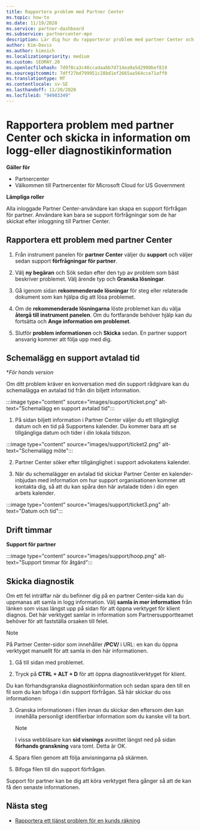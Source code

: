 ```yaml
---
title: Rapportera problem med Partner Center
ms.topic: how-to
ms.date: 11/19/2020
ms.service: partner-dashboard
ms.subservice: partnercenter-mpn
description: Lär dig hur du rapporterar problem med partner Center och hur du samlar in diagnostisk information för partner support teamet.
author: Kim-Davis
ms.author: kimnich
ms.localizationpriority: medium
ms.custom: SEOMAY.20
ms.openlocfilehash: 7d978ca3c48ccadaabb7d714ea9a5d2900bef819
ms.sourcegitcommit: 7dff27bd799951c28bd1ef2665aa564cce71aff0
ms.translationtype: MT
ms.contentlocale: sv-SE
ms.lasthandoff: 11/20/2020
ms.locfileid: "94983349"
---
```

# <a name="how-to-report-problems-with-partner-center-and-submit-any-log-or-diagnostics-information"></a>Rapportera problem med partner Center och skicka in information om logg-eller diagnostikinformation

**Gäller för**

- Partnercenter
- Välkommen till Partnercenter för Microsoft Cloud for US Government

**Lämpliga roller**

Alla inloggade Partner Center-användare kan skapa en support förfrågan för partner. Användare kan bara se support förfrågningar som de har skickat efter inloggning till Partner Center.

## <a name="report-a-problem-with-the-partner-center"></a>Rapportera ett problem med partner Center

1. Från instrument panelen för **partner Center** väljer du **support** och väljer sedan support **förfrågningar för partner**.

2. Välj **ny begäran** och Sök sedan efter den typ av problem som bäst beskriver problemet. Välj ärende typ och **Granska lösningar**.

3. Gå igenom sidan **rekommenderade lösningar** för steg eller relaterade dokument som kan hjälpa dig att lösa problemet.

4. Om de **rekommenderade lösningarna** löste problemet kan du välja **återgå till instrument panelen**. Om du fortfarande behöver hjälp kan du fortsätta och **Ange information om problemet**.

5. Slutför **problem informationen** och **Skicka** sedan. En partner support ansvarig kommer att följa upp med dig.

## <a name="schedule-a-support-appointment"></a>Schemalägg en support avtalad tid 

**För hands version*

Om ditt problem kräver en konversation med din support rådgivare kan du schemalägga en avtalad tid från din biljett information.

:::image type="content" source="images/support/ticket.png" alt-text="Schemalägg en support avtalad tid":::

1.  På sidan biljett information i Partner Center väljer du ett tillgängligt datum och en tid på Supportens kalender. Du kommer bara att se tillgängliga datum och tider i din lokala tidszon.

:::image type="content" source="images/support/ticket2.png" alt-text="Schemalägg möte":::

2. Partner Center söker efter tillgänglighet i support advokatens kalender.

1. När du schemalägger en avtalad tid skickar Partner Center en kalender-inbjudan med information om hur support organisationen kommer att kontakta dig, så att du kan spåra den här avtalade tiden i din egen arbets kalender.

:::image type="content" source="images/support/ticket3.png" alt-text="Datum och tid":::

## <a name="hours-of-operation"></a>Drift timmar

**Support för partner**

:::image type="content" source="images/support/hoop.png" alt-text="Support timmar för åtgärd":::

## <a name="send-diagnostics"></a>Skicka diagnostik

Om ett fel inträffar när du befinner dig på en partner Center-sida kan du uppmanas att samla in logg information. Välj **samla in mer information** från länken som visas längst upp på sidan för att öppna verktyget för klient diagnos. Det här verktyget samlar in information som Partnersupportteamet behöver för att fastställa orsaken till felet. 

>[!NOTE]
>På Partner Center-sidor som innehåller **/PCV/** i URL: en kan du öppna verktyget manuellt för att samla in den här informationen.

1. Gå till sidan med problemet.

2. Tryck på **CTRL + ALT + D** för att öppna diagnostikverktyget för klient.

Du kan förhandsgranska diagnostikinformation och sedan spara den till en fil som du kan bifoga i din support förfrågan. Så här skickar du oss informationen:

3. Granska informationen i filen innan du skickar den eftersom den kan innehålla personligt identifierbar information som du kanske vill ta bort.

    >[!NOTE]
    >I vissa webbläsare kan **sid visnings** avsnittet längst ned på sidan **förhands granskning** vara tomt. Detta är OK.

4. Spara filen genom att följa anvisningarna på skärmen.

5. Bifoga filen till din support förfrågan.

Support för partner kan be dig att köra verktyget flera gånger så att de kan få den senaste informationen.

## <a name="next-steps"></a>Nästa steg

- [Rapportera ett tjänst problem för en kunds räkning](report-problems-on-behalf-of-a-customer.md)
